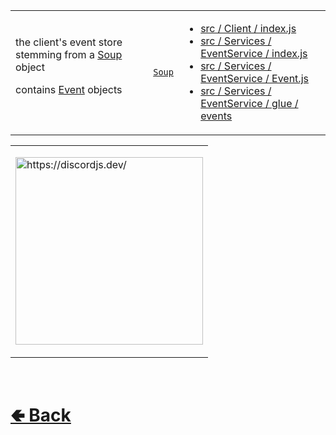 <table>
<tr><td>

the client's event store stemming from a [Soup](https://github.com/paishee/stews/wiki/Soup) object

contains [Event](https://github.com/paishee/noscord.js) objects

<br>

</td><td> 

[`Soup`](https://github.com/paishee/stews/wiki/Soup)

</td><td>

- [src / Client / index.js](https://github.com/paishee/noscord.js/blob/main/src/Client/index.js)
- [src / Services / EventService / index.js](https://github.com/paishee/noscord.js/blob/main/src/Services/EventService/index.js)
- [src / Services / EventService / Event.js](https://github.com/paishee/noscord.js/blob/main/src/Services/EventService/Event.js)
- [src / Services / EventService / glue / events](https://github.com/paishee/noscord.js/tree/main/src/Services/EventService/glue/events)

</td></tr>

</table><table>
<tr><td>

<a href="https://discordjs.dev/"><img height=300 src="https://discordjs.dev/api/dynamic-open-graph.png?pkg=discord.js&kind=Enum&name=Events" alt="https://discordjs.dev/">

[comment]: <> ( <a href="https://support.discord.com/hc/en-us/articles/4403147417623-Custom-Profiles"><img height=350 src="https://support.discord.com/hc/article_attachments/15527697917079" alt="https://support.discord.com/hc/en-us/articles/4403147417623-Custom-Profiles"> )

</tr></td>
</table>

<br> <h1> [🢀 Back](https://github.com/paishee/noscord.js/wiki/Client-Elements) </h1>